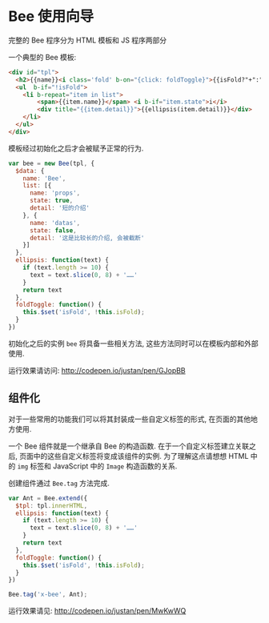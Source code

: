 Bee 使用向导
====

完整的 Bee 程序分为 HTML 模板和 JS 程序两部分

一个典型的 Bee 模板:

```html
<div id="tpl">
  <h2>{{name}}<i class='fold' b-on="{click: foldToggle}">{{isFold?"+":"-"}}</i></h2>
  <ul  b-if="!isFold">
    <li b-repeat="item in list">
        <span>{{item.name}}</span> <i b-if="item.state">i</i>
        <div title="{{item.detail}}">{{ellipsis(item.detail)}}</div>
    </li>
  </ul>
</div>
```

模板经过初始化之后才会被赋予正常的行为.

```js
var bee = new Bee(tpl, {
  $data: {
    name: 'Bee',
    list: [{
      name: 'props',
      state: true,
      detail: '短的介绍'
    }, {
      name: 'datas',
      state: false,
      detail: '这是比较长的介绍, 会被截断'
    }]
  },
  ellipsis: function(text) {
    if (text.length >= 10) {
      text = text.slice(0, 8) + '……'
    }
    return text
  },
  foldToggle: function() {
    this.$set('isFold', !this.isFold);
  }
})
```
初始化之后的实例 `bee` 将具备一些相关方法, 这些方法同时可以在模板内部和外部使用.

运行效果请访问: http://codepen.io/justan/pen/GJopBB


组件化
---

对于一些常用的功能我们可以将其封装成一些自定义标签的形式, 在页面的其他地方使用.

一个 Bee 组件就是一个继承自 Bee 的构造函数. 在于一个自定义标签建立关联之后,
页面中的这些自定义标签将变成该组件的实例. 为了理解这点请想想 HTML 中的 `img`
标签和 JavaScript 中的 `Image` 构造函数的关系.

创建组件通过 `Bee.tag` 方法完成.
```js
var Ant = Bee.extend({
  $tpl: tpl.innerHTML,
  ellipsis: function(text) {
    if (text.length >= 10) {
      text = text.slice(0, 8) + '……'
    }
    return text
  },
  foldToggle: function() {
    this.$set('isFold', !this.isFold);
  }
})

Bee.tag('x-bee', Ant);
```

运行效果请见: http://codepen.io/justan/pen/MwKwWQ
